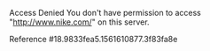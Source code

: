 Access Denied You don't have permission to access "http://www.nike.com/" on this server.

Reference #18.9833fea5.1561610877.3f83fa8e